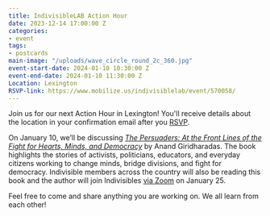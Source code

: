 ```yaml
---
title: IndivisibleLAB Action Hour
date: 2023-12-14 17:00:00 Z
categories:
- event
tags:
- postcards
main-image: "/uploads/wave_circle_round_2c_360.jpg"
event-start-date: 2024-01-10 10:30:00 Z
event-end-date: 2024-01-10 11:30:00 Z
Location: Lexington
RSVP-link: https://www.mobilize.us/indivisiblelab/event/570058/
---
```


Join us for our next Action Hour in Lexington! You'll receive details about the location in your confirmation email after you [RSVP](https://www.mobilize.us/indivisiblelab/event/570058/).

On January 10, we’ll be discussing [*The Persuaders: At the Front Lines of the Fight for Hearts, Minds, and Democracy*](https://bookshop.org/p/books/the-persuaders-at-the-front-lines-of-the-fight-for-hearts-minds-and-democracy-anand-giridharadas/20131017?ean=9780593312643) by Anand Giridharadas. The book highlights the stories of activists, politicians, educators, and everyday citizens working to change minds, bridge divisions, and fight for democracy. Indivisible members across the country will also be reading this book and the author will join Indivisibles [via Zoom](https://indivisible.zoom.us/meeting/register/tZUrdO2rpzkqHdWcqY_JCuxIjIGYNQy1zNem#/registration) on January 25. 

Feel free to come and share anything you are working on. We all learn from each other!